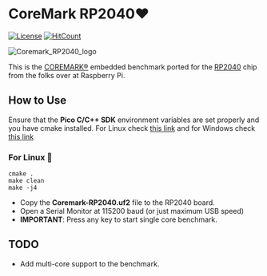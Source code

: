 # CoreMark RP2040❤️

[![License](https://img.shields.io/badge/License-Apache%202.0-blue.svg)](https://opensource.org/licenses/Apache-2.0)
[![HitCount](http://hits.dwyl.com/protik09/CoreMark-RP2040.svg)](http://hits.dwyl.com/protik09/CoreMark-RP2040)

![Coremark_RP2040_logo](https://github.com/protik09/CoreMark-RP2040/blob/main/Coremark-RP2040.png)

This is the [COREMARK®](https://github.com/eembc/coremark) embedded benchmark ported for the [RP2040](https://github.com/raspberrypi/pico-sdk)
chip from the folks over at Raspberry Pi.

## How to Use

Ensure that the **Pico C/C++ SDK** environment variables are set properly and you have cmake installed.
For Linux check [this link](https://github.com/raspberrypi/pico-sdk) and for Windows check
[this link](https://github.com/ndabas/pico-setup-windows)

### For Linux 🐧

```shell
cmake .
make clean
make -j4
```

* Copy the **Coremark-RP2040.uf2** file to the RP2040 board.
* Open a Serial Monitor at 115200 baud (or just maximum USB speed)
* **IMPORTANT**: Press any key to start single core benchmark.

## TODO

* Add multi-core support to the benchmark.

